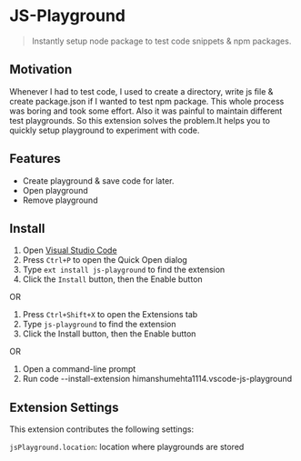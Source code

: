 # JS-Playground

> Instantly setup node package to test code snippets & npm packages.

## Motivation

Whenever I had to test code, I used to create a directory, write js file & create package.json if I wanted to test npm package. This whole process was boring and took some effort. Also it was painful to maintain different test playgrounds. So this extension solves the problem.It helps you to quickly setup playground to experiment with code.

## Features

- Create playground & save code for later.
- Open playground
- Remove playground

## Install

1. Open [Visual Studio Code](https://code.visualstudio.com/)
2. Press `Ctrl+P` to open the Quick Open dialog
3. Type `ext install js-playground` to find the extension
4. Click the `Install` button, then the Enable button

OR

1. Press `Ctrl+Shift+X` to open the Extensions tab
2. Type `js-playground` to find the extension
3. Click the Install button, then the Enable button

OR

1. Open a command-line prompt
2. Run code --install-extension himanshumehta1114.vscode-js-playground

## Extension Settings
This extension contributes the following settings:

`jsPlayground.location`: location where playgrounds are stored